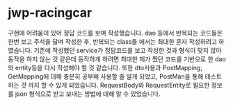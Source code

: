 # jwp-racingcar

구현에 어려움이 있어 정답 코드를 보며 작성했습니다.
dao 등에서 반복되는 코드들은 한번 보고 주석을 달며 작성한 후, 반복되는 class들 에서는 최대한 혼자 작성하려고 하였습니다.
기존에 작성했던 service가 정답코드를 보고 작성한 것과 형식이 맞지 않아 동작을 하지 않는 것 같은데 동작하게 하려면 최대한 제가 짰던 코드를 기반으로 한 dao와 entity등을 다시 작성해야 할 것 같습니다.
또한 dto사용과 PostMapping, GetMapping에 대해 충분히 공부해 사용할 줄 알게 되었고, PostMan을 통해 테스트 하는 것 까지 할 수 있게 되었습니다.
RequestBody와 RequestEntity로 필요한 정보를 json 형식으로 받고 보내는 방법에 대해 알 수 있었습니다.
